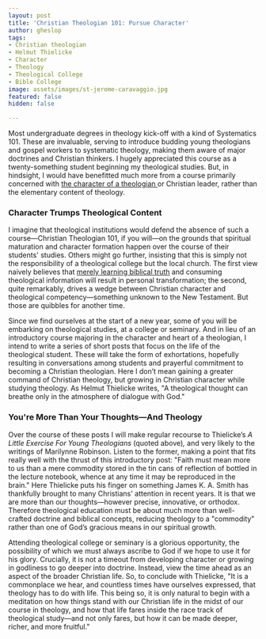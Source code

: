 ```yaml
---
layout: post
title: 'Christian Theologian 101: Pursue Character'
author: gheslop
tags:
- Christian theologian
- Helmut Thielicke
- Character
- Theology
- Theological College
- Bible College
image: assets/images/st-jerome-caravaggio.jpg
featured: false
hidden: false

---
```

Most undergraduate degrees in theology kick-off with a kind of Systematics 101. These are invaluable, serving to introduce budding young theologians and gospel workers to systematic theology, making them aware of major doctrines and Christian thinkers. I hugely appreciated this course as a twenty-something student beginning my theological studies. But, in hindsight, I would have benefitted much more from a course primarily concerned with [the character of a theologian ](https://africa.thegospelcoalition.org/reviews/charitable-writing-is-about-character-not-style/ "Character formation")or Christian leader, rather than the elementary content of theology.

### Character Trumps Theological Content

I imagine that theological institutions would defend the absence of such a course—Christian Theologian 101, if you will—on the grounds that spiritual maturation and character formation happen over the course of their students' studies. Others might go further, insisting that this is simply not the responsibility of a theological college but the local church. The first view naively believes that [merely learning biblical truth](https://rekindle.co.za/content/2021-04-14-bible-believing-1-thessalonians "On being 'Bible believing'") and consuming theological information will result in personal transformation; the second, quite remarkably, drives a wedge between Christian character and theological competency—something unknown to the New Testament. But those are quibbles for another time.

Since we find ourselves at the start of a new year, some of you will be embarking on theological studies, at a college or seminary. And in lieu of an introductory course majoring in the character and heart of a theologian, I intend to write a series of short posts that focus on the life of the theological student. These will take the form of exhortations, hopefully resulting in conversations among students and prayerful commitment to becoming a Christian theologian. Here I don’t mean gaining a greater command of Christian theology, but growing in Christian character while studying theology. As Helmut Thielicke writes, "A theological thought can breathe only in the atmosphere of dialogue with God."

### You're More Than Your Thoughts—And Theology

Over the course of these posts I will make regular recourse to Thielicke’s _A Little Exercise For Young Theologians_ (quoted above)_,_ and very likely to the writings of Marilynne Robinson. Listen to the former, making a point that fits really well with the thrust of this introductory post: "Faith must mean more to us than a mere commodity stored in the tin cans of reflection of bottled in the lecture notebook, whence at any time it may be reproduced in the brain." Here Thielicke puts his finger on something James K. A. Smith has thankfully brought to many Christians' attention in recent years. It is that we are more than our thoughts—however precise, innovative, or orthodox. Therefore theological education must be about much more than well-crafted doctrine and biblical concepts, reducing theology to a "commodity" rather than one of God’s gracious means in our spiritual growth.

Attending theological college or seminary is a glorious opportunity, the possibility of which we must always ascribe to God if we hope to use it for his glory. Crucially, it is not a timeout from developing character or growing in godliness to go deeper into doctrine. Instead, view the time ahead as an aspect of the broader Christian life. So, to conclude with Thielicke, "It is a commonplace we hear, and countless times have ourselves expressed, that theology has to do with life. This being so, it is only natural to begin with a meditation on how things stand with our Christian life in the midst of our course in theology, and how that life fares inside the race track of theological study—and not only fares, but how it can be made deeper, richer, and more fruitful."